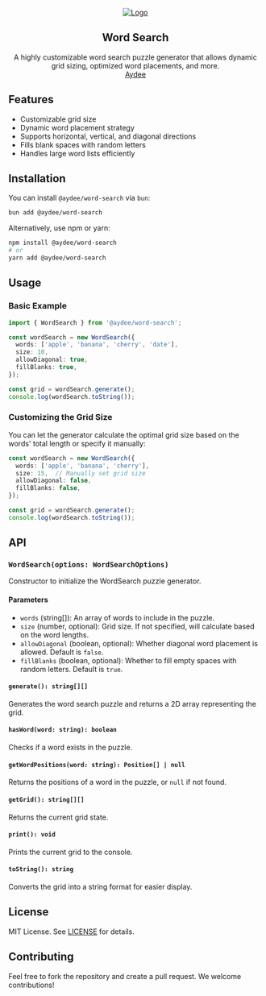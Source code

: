 <p align="center">
  <a href="https://github.com/aydee-app/word-search">
   <img src="https://github.com/user-attachments/assets/a8d3d511-be94-4a32-ad17-d876908428ee" alt="Logo">
  </a>

  <h2 align="center">Word Search</h2>

  <p align="center">
    A highly customizable word search puzzle generator that allows dynamic grid sizing, optimized word placements, and more.
    <br />
    <a href="https://aydee.app">Aydee</a>
  </p>
</p>


## Features

- Customizable grid size
- Dynamic word placement strategy
- Supports horizontal, vertical, and diagonal directions
- Fills blank spaces with random letters
- Handles large word lists efficiently

## Installation

You can install `@aydee/word-search` via `bun`:

```bash
bun add @aydee/word-search
```

Alternatively, use npm or yarn:

```bash
npm install @aydee/word-search
# or
yarn add @aydee/word-search
```

## Usage

### Basic Example

```ts
import { WordSearch } from '@aydee/word-search';

const wordSearch = new WordSearch({
  words: ['apple', 'banana', 'cherry', 'date'],
  size: 10,
  allowDiagonal: true,
  fillBlanks: true,
});

const grid = wordSearch.generate();
console.log(wordSearch.toString());
```

### Customizing the Grid Size

You can let the generator calculate the optimal grid size based on the words' total length or specify it manually:

```ts
const wordSearch = new WordSearch({
  words: ['apple', 'banana', 'cherry'],
  size: 15,  // Manually set grid size
  allowDiagonal: false,
  fillBlanks: false,
});

const grid = wordSearch.generate();
console.log(wordSearch.toString());
```

## API

### `WordSearch(options: WordSearchOptions)`

Constructor to initialize the WordSearch puzzle generator.

#### Parameters

- `words` (string[]): An array of words to include in the puzzle.
- `size` (number, optional): Grid size. If not specified, will calculate based on the word lengths.
- `allowDiagonal` (boolean, optional): Whether diagonal word placement is allowed. Default is `false`.
- `fillBlanks` (boolean, optional): Whether to fill empty spaces with random letters. Default is `true`.

#### `generate(): string[][]` 
Generates the word search puzzle and returns a 2D array representing the grid.

#### `hasWord(word: string): boolean` 
Checks if a word exists in the puzzle.

#### `getWordPositions(word: string): Position[] | null` 
Returns the positions of a word in the puzzle, or `null` if not found.

#### `getGrid(): string[][]` 
Returns the current grid state.

#### `print(): void` 
Prints the current grid to the console.

#### `toString(): string` 
Converts the grid into a string format for easier display.

## License

MIT License. See [LICENSE](LICENSE) for details.

## Contributing

Feel free to fork the repository and create a pull request. We welcome contributions!